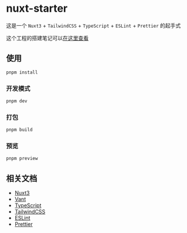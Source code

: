 # nuxt-starter

这是一个 `Nuxt3` + `TailwindCSS` + `TypeScript` + `ESLint` + `Prettier` 的起手式

这个工程的搭建笔记可以[在这里查看](https://welives.github.io/blog/front-end/engineering/nuxt.html)

## 使用

```sh
pnpm install
```

### 开发模式

```sh
pnpm dev
```

### 打包

```sh
pnpm build
```

### 预览

```sh
pnpm preview
```

## 相关文档

- [Nuxt3](https://nuxt.com.cn/)
- [Vant](https://vant-ui.github.io/vant/#/zh-CN)
- [TypeScript](https://www.tslang.cn/)
- [TailwindCSS](https://tailwind.nodejs.cn/)
- [ESLint](https://eslint.nodejs.cn/)
- [Prettier](https://prettier.nodejs.cn/)
